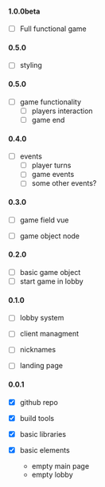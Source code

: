 #### 1.0.0beta
+ [ ] Full functional game

#### 0.5.0
+ [ ] styling

#### 0.5.0
+ [ ] game functionality
  + [ ] players interaction
  + [ ] game end

#### 0.4.0
+ [ ] events
  + [ ] player turns
  + [ ] game events
  + [ ] some other events?

#### 0.3.0
+ [ ] game field vue
+ [ ] game object node


#### 0.2.0
+ [ ] basic game object
+ [ ] start game in lobby

#### 0.1.0

+ [ ] lobby system
+ [ ] client managment
+ [ ] nicknames
+ [ ] landing page


#### 0.0.1
+ [x] github repo
+ [x] build tools
+ [x] basic libraries
+ [x] basic elements

  - empty main page
  - empty lobby
